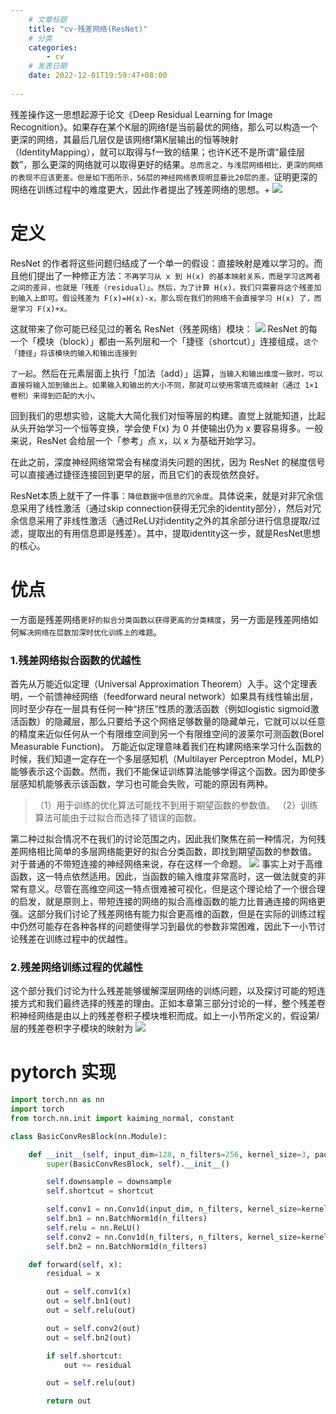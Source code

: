 ```yaml
---
    # 文章标题
    title: "cv-残差网络(ResNet)"
    # 分类
    categories: 
        - cv
    # 发表日期
    date: 2022-12-01T19:59:47+08:00
    
--- 
```


残差操作这一思想起源于论文《Deep Residual Learning for Image Recognition》。如果存在某个K层的网络f是当前最优的网络，那么可以构造一个更深的网络，其最后几层仅是该网络f第K层输出的恒等映射（IdentityMapping），就可以取得与f一致的结果；也许K还不是所谓“最佳层数”，那么更深的网络就可以取得更好的结果。`总而言之，与浅层网络相比，更深的网络的表现不应该更差。但是如下图所示，56层的神经网络表现明显要比20层的差。`证明更深的网络在训练过程中的难度更大，因此作者提出了残差网络的思想。+
![](https://upload-images.jianshu.io/upload_images/18339009-40d2301f5b154d36.png?imageMogr2/auto-orient/strip%7CimageView2/2/w/1240)
# 定义
ResNet 的作者将这些问题归结成了一个单一的假设：直接映射是难以学习的。而且他们提出了一种修正方法：`不再学习从 x 到 H(x) 的基本映射关系，而是学习这两者之间的差异，也就是「残差（residual）」。然后，为了计算 H(x)，我们只需要将这个残差加到输入上即可。假设残差为 F(x)=H(x)-x，那么现在我们的网络不会直接学习 H(x) 了，而是学习 F(x)+x。`

这就带来了你可能已经见过的著名 ResNet（残差网络）模块：
![](https://upload-images.jianshu.io/upload_images/18339009-03922f431c7b16de.png?imageMogr2/auto-orient/strip%7CimageView2/2/w/1240)
ResNet 的每一个「模块（block）」都由一系列层和一个「捷径（shortcut）」连接组成，`这个「捷径」将该模块的输入和输出连接到`

`了一起`。然后在元素层面上执行「加法（add）」运算，`当输入和输出维度一致时，可以直接将输入加到输出上。如果输入和输出的大小不同，那就可以使用零填充或映射（通过 1×1 卷积）来得到匹配的大小。`



回到我们的思想实验，这能大大简化我们对恒等层的构建。直觉上就能知道，比起从头开始学习一个恒等变换，学会使 F(x) 为 0 并使输出仍为 x 要容易得多。一般来说，ResNet 会给层一个「参考」点 x，以 x 为基础开始学习。

在此之前，深度神经网络常常会有梯度消失问题的困扰，因为 ResNet 的梯度信号可以直接通过捷径连接回到更早的层，而且它们的表现依然良好。

ResNet本质上就干了一件事：`降低数据中信息的冗余度`。具体说来，就是对非冗余信息采用了线性激活（通过skip connection获得无冗余的identity部分），然后对冗余信息采用了非线性激活（通过ReLU对identity之外的其余部分进行信息提取/过滤，提取出的有用信息即是残差）。其中，提取identity这一步，就是ResNet思想的核心。

# 优点
一方面是残差网络`更好的拟合分类函数以获得更高的分类精度`，另一方面是残差网络如何`解决网络在层数加深时优化训练上的难题`。
### 1.残差网络拟合函数的优越性
首先从万能近似定理（Universal Approximation Theorem）入手。这个定理表明，一个前馈神经网络（feedforward neural network）如果具有线性输出层，同时至少存在一层具有任何一种“挤压”性质的激活函数（例如logistic sigmoid激活函数）的隐藏层，那么只要给予这个网络足够数量的隐藏单元，它就可以以任意的精度来近似任何从一个有限维空间到另一个有限维空间的波莱尔可测函数(Borel Measurable Function)。
万能近似定理意味着我们在构建网络来学习什么函数的时候，我们知道一定存在一个多层感知机（Multilayer Perceptron Model，MLP）能够表示这个函数。然而，我们不能保证训练算法能够学得这个函数。因为即使多层感知机能够表示该函数，学习也可能会失败，可能的原因有两种。

>（1）用于训练的优化算法可能找不到用于期望函数的参数值。
（2）训练算法可能由于过拟合而选择了错误的函数。

第二种过拟合情况不在我们的讨论范围之内，因此我们聚焦在前一种情况，为何残差网络相比简单的多层网络能更好的拟合分类函数，即找到期望函数的参数值。
对于普通的不带短连接的神经网络来说，存在这样一个命题。
![](https://upload-images.jianshu.io/upload_images/18339009-d84f3f0f274ffe51.png?imageMogr2/auto-orient/strip%7CimageView2/2/w/1240)
事实上对于高维函数，这一特点依然适用。因此，当函数的输入维度非常高时，这一做法就变的非常有意义。尽管在高维空间这一特点很难被可视化，但是这个理论给了一个很合理的启发，就是原则上，带短连接的网络的拟合高维函数的能力比普通连接的网络更强。这部分我们讨论了残差网络有能力拟合更高维的函数，但是在实际的训练过程中仍然可能存在各种各样的问题使得学习到最优的参数非常困难，因此下一小节讨论残差在训练过程中的优越性。

### 2.残差网络训练过程的优越性

这个部分我们讨论为什么残差能够缓解深层网络的训练问题，以及探讨可能的短连接方式和我们最终选择的残差的理由。正如本章第三部分讨论的一样，整个残差卷积神经网络是由以上的残差卷积子模块堆积而成。如上一小节所定义的，假设第$l$层的残差卷积字子模块的映射为
![](https://upload-images.jianshu.io/upload_images/18339009-44651ee6bd351bdf.png?imageMogr2/auto-orient/strip%7CimageView2/2/w/1240)

# pytorch 实现
```python
import torch.nn as nn
import torch
from torch.nn.init import kaiming_normal, constant

class BasicConvResBlock(nn.Module):

    def __init__(self, input_dim=128, n_filters=256, kernel_size=3, padding=1, stride=1, shortcut=False, downsample=None):
        super(BasicConvResBlock, self).__init__()

        self.downsample = downsample
        self.shortcut = shortcut

        self.conv1 = nn.Conv1d(input_dim, n_filters, kernel_size=kernel_size, padding=padding, stride=stride)
        self.bn1 = nn.BatchNorm1d(n_filters)
        self.relu = nn.ReLU()
        self.conv2 = nn.Conv1d(n_filters, n_filters, kernel_size=kernel_size, padding=padding, stride=stride)
        self.bn2 = nn.BatchNorm1d(n_filters)

    def forward(self, x):
        residual = x

        out = self.conv1(x)
        out = self.bn1(out)
        out = self.relu(out)

        out = self.conv2(out)
        out = self.bn2(out)

        if self.shortcut:
            out += residual

        out = self.relu(out)

        return out

```
